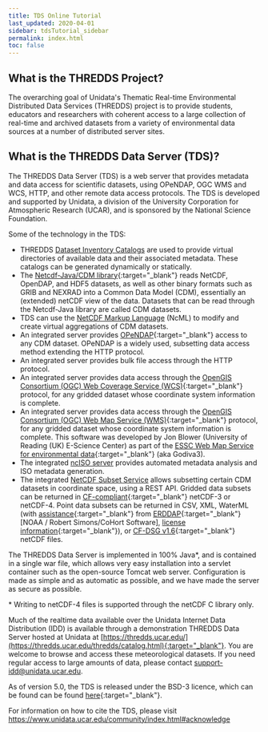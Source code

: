 ```yaml
---
title: TDS Online Tutorial
last_updated: 2020-04-01
sidebar: tdsTutorial_sidebar 
permalink: index.html
toc: false
---
```


## What is the THREDDS Project?

The overarching goal of Unidata's Thematic Real-time Environmental Distributed Data Services (THREDDS) project is to provide students, educators and researchers with coherent access to a large collection of real-time and archived datasets from a variety of environmental data sources at a number of distributed server sites.

## What is the THREDDS Data Server (TDS)?

The THREDDS Data Server (TDS) is a web server that provides metadata and data access for scientific datasets, using OPeNDAP, OGC WMS and WCS, HTTP, and other remote data access protocols.
The TDS is developed and supported by Unidata, a division of the University Corporation for Atmospheric Research (UCAR), and is sponsored by the National Science Foundation.

Some of the technology in the TDS:

* THREDDS [Dataset Inventory Catalogs](basic_config_catalog.html) are used to provide virtual directories of available data and their associated metadata. 
  These catalogs can be generated dynamically or statically.
* The [Netcdf-Java/CDM library](https://www.unidata.ucar.edu/software/netcdf-java/){:target="_blank"} reads NetCDF, OpenDAP, and HDF5 datasets, as well as other binary formats such as GRIB and NEXRAD into a Common Data Model (CDM), essentially an (extended) netCDF view of the data.
  Datasets that can be read through the Netcdf-Java library are called CDM datasets.
* TDS can use the [NetCDF Markup Language](using_ncml_in_the_tds.html) (NcML) to modify and create virtual aggregations of CDM datasets.
* An integrated server provides [OPeNDAP](http://www.opendap.org/){:target="_blank"} access to any CDM dataset.
  OPeNDAP is a widely used, subsetting data access method extending the HTTP protocol.
* An integrated server provides bulk file access through the HTTP protocol.
* An integrated server provides data access through the [OpenGIS Consortium (OGC) Web Coverage Service (WCS)](https://www.ogc.org/standards/wcs){:target="_blank"} protocol, for any gridded dataset whose coordinate system information is complete.
* An integrated server provides data access through the [OpenGIS Consortium (OGC) Web Map Service (WMS)](http://www.opengeospatial.org/standards/wms){:target="_blank"} protocol, for any gridded dataset whose coordinate system information is complete.
  This software was developed by Jon Blower (University of Reading (UK) E-Science Center) as part of the [ESSC Web Map Service for environmental data](https://github.com/Reading-eScience-Centre/edal-java){:target="_blank"} (aka Godiva3).
* The integrated [ncISO server](iso_metadata.html) provides automated metadata analysis and ISO metadata generation.
* The integrated [NetCDF Subset Service](netcdf_subset_service_ref.html) allows subsetting certain CDM datasets in coordinate space, using a REST API.
  Gridded data subsets can be returned in [CF-compliant](http://cfconventions.org/cf-conventions/v1.6.0/cf-conventions.html){:target="_blank"} netCDF-3 or netCDF-4.
  Point data subsets can be returned in CSV, XML, WaterML (with [assistance](https://github.com/Unidata/thredds/tree/5.0.0/waterml#waterml){:target="_blank"}
  from [ERDDAP](https://coastwatch.pfeg.noaa.gov/erddap/index.html){:target="_blank"} \[NOAA / Robert Simons/CoHort Software\], [license information](https://github.com/Unidata/thredds/tree/5.0.0/docs/src/private/licenses/third-party/erddap){:target="_blank"}), 
  or [CF-DSG v1.6](http://cfconventions.org/cf-conventions/v1.6.0/cf-conventions.html#discrete-sampling-geometries){:target="_blank"} netCDF files.

The THREDDS Data Server is implemented in 100% Java\*, and is contained in a single war file, which allows very easy installation into a servlet container such as the open-source Tomcat web server.
Configuration is made as simple and as automatic as possible, and we have made the server as secure as possible.

\* Writing to netCDF-4 files is supported through the netCDF C library only.

Much of the realtime data available over the Unidata Internet Data Distribution (IDD) is available through a demonstration THREDDS Data Server hosted at Unidata at [https://thredds.ucar.edu/](https://thredds.ucar.edu/thredds/catalog.html){:target="_blank"}.
You are welcome to browse and access these meteorological datasets.
If you need regular access to large amounts of data, please contact <support-idd@unidata.ucar.edu>.

As of version 5.0, the TDS is released under the BSD-3 licence, which can be found can be found [here](https://github.com/Unidata/tds/blob/master/LICENSE){:target="_blank"}.

For information on how to cite the TDS, please visit <https://www.unidata.ucar.edu/community/index.html#acknowledge>